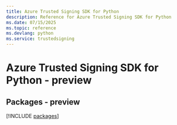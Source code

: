 ```yaml
---
title: Azure Trusted Signing SDK for Python
description: Reference for Azure Trusted Signing SDK for Python
ms.date: 07/15/2025
ms.topic: reference
ms.devlang: python
ms.service: trustedsigning
---
```

# Azure Trusted Signing SDK for Python - preview
## Packages - preview
[!INCLUDE [packages](trusted-signing-index.md)]